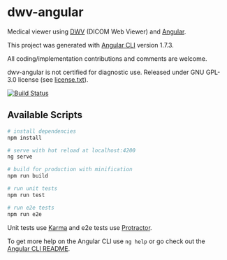 # dwv-angular

Medical viewer using [DWV](https://github.com/ivmartel/dwv) (DICOM Web Viewer) and [Angular](https://angular.io/).

This project was generated with [Angular CLI](https://github.com/angular/angular-cli) version 1.7.3.

All coding/implementation contributions and comments are welcome.

dwv-angular is not certified for diagnostic use. Released under GNU GPL-3.0 license (see [license.txt](license.txt)).

[![Build Status](https://travis-ci.org/ivmartel/dwv-angular.svg?branch=master)](https://travis-ci.org/ivmartel/dwv-angular)

## Available Scripts

``` bash
# install dependencies
npm install

# serve with hot reload at localhost:4200
ng serve

# build for production with minification
npm run build

# run unit tests
npm run test

# run e2e tests
npm run e2e
```

Unit tests use [Karma](https://karma-runner.github.io) and e2e tests use [Protractor](http://www.protractortest.org/).

To get more help on the Angular CLI use `ng help` or go check out the [Angular CLI README](https://github.com/angular/angular-cli/blob/master/README.md).
